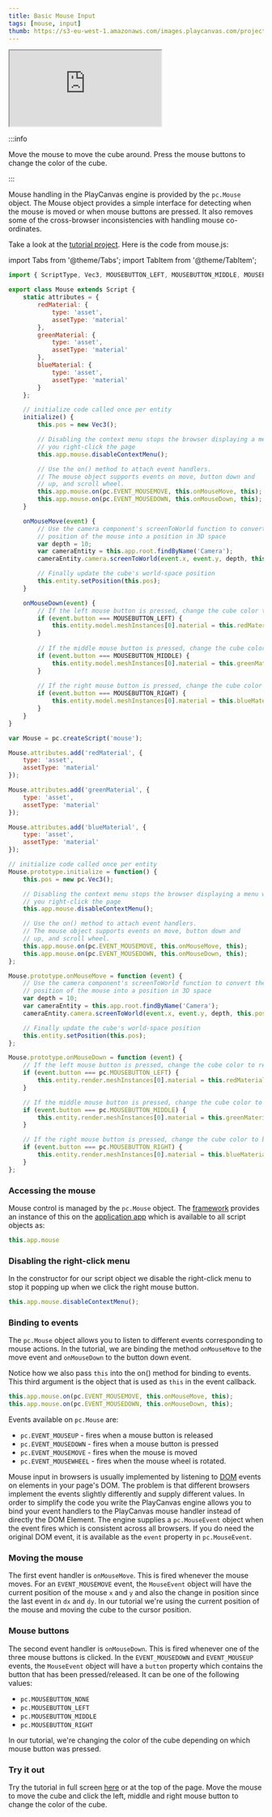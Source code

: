 ```yaml
---
title: Basic Mouse Input
tags: [mouse, input]
thumb: https://s3-eu-west-1.amazonaws.com/images.playcanvas.com/projects/12/405819/2DF062-image-75.jpg
---
```


<div className="iframe-container">
    <iframe src="https://playcanv.as/p/MHIdZgaj/?overlay=false" title="Basic Mouse Input" allow="camera; microphone; xr-spatial-tracking; fullscreen" allowfullscreen></iframe>
</div>

:::info

Move the mouse to move the cube around. Press the mouse buttons to change the color of the cube.

:::

Mouse handling in the PlayCanvas engine is provided by the `pc.Mouse` object. The Mouse object provides a simple interface for detecting when the mouse is moved or when mouse buttons are pressed. It also removes some of the cross-browser inconsistencies with handling mouse co-ordinates.

Take a look at the [tutorial project][1]. Here is the code from mouse.js:

import Tabs from '@theme/Tabs';
import TabItem from '@theme/TabItem';

<Tabs defaultValue="classic" groupId='script-code'>
<TabItem  value="esm" label="ESM (Recommended)">

```javascript
import { ScriptType, Vec3, MOUSEBUTTON_LEFT, MOUSEBUTTON_MIDDLE, MOUSEBUTTON_RIGHT } from 'playcanvas';

export class Mouse extends Script {
    static attributes = {
        redMaterial: {
            type: 'asset',
            assetType: 'material'
        },
        greenMaterial: {
            type: 'asset',
            assetType: 'material'
        },
        blueMaterial: {
            type: 'asset',
            assetType: 'material'
        }
    };

    // initialize code called once per entity
    initialize() {
        this.pos = new Vec3();

        // Disabling the context menu stops the browser displaying a menu when
        // you right-click the page
        this.app.mouse.disableContextMenu();

        // Use the on() method to attach event handlers.
        // The mouse object supports events on move, button down and
        // up, and scroll wheel.
        this.app.mouse.on(pc.EVENT_MOUSEMOVE, this.onMouseMove, this);
        this.app.mouse.on(pc.EVENT_MOUSEDOWN, this.onMouseDown, this);
    }

    onMouseMove(event) {
        // Use the camera component's screenToWorld function to convert the
        // position of the mouse into a position in 3D space
        var depth = 10;
        var cameraEntity = this.app.root.findByName('Camera');
        cameraEntity.camera.screenToWorld(event.x, event.y, depth, this.pos);

        // Finally update the cube's world-space position
        this.entity.setPosition(this.pos);
    }

    onMouseDown(event) {
        // If the left mouse button is pressed, change the cube color to red
        if (event.button === MOUSEBUTTON_LEFT) {
            this.entity.model.meshInstances[0].material = this.redMaterial.resource;
        }
        
        // If the middle mouse button is pressed, change the cube color to green
        if (event.button === MOUSEBUTTON_MIDDLE) {
            this.entity.model.meshInstances[0].material = this.greenMaterial.resource;
        }
        
        // If the right mouse button is pressed, change the cube color to blue
        if (event.button === MOUSEBUTTON_RIGHT) {
            this.entity.model.meshInstances[0].material = this.blueMaterial.resource;
        }
    }
}
```

</TabItem>
<TabItem value="classic" label="Classic">

```javascript
var Mouse = pc.createScript('mouse');

Mouse.attributes.add('redMaterial', {
    type: 'asset',
    assetType: 'material'
});

Mouse.attributes.add('greenMaterial', {
    type: 'asset',
    assetType: 'material'
});

Mouse.attributes.add('blueMaterial', {
    type: 'asset',
    assetType: 'material'
});

// initialize code called once per entity
Mouse.prototype.initialize = function() {
    this.pos = new pc.Vec3();

    // Disabling the context menu stops the browser displaying a menu when
    // you right-click the page
    this.app.mouse.disableContextMenu();

    // Use the on() method to attach event handlers.
    // The mouse object supports events on move, button down and
    // up, and scroll wheel.
    this.app.mouse.on(pc.EVENT_MOUSEMOVE, this.onMouseMove, this);
    this.app.mouse.on(pc.EVENT_MOUSEDOWN, this.onMouseDown, this);
};

Mouse.prototype.onMouseMove = function (event) {
    // Use the camera component's screenToWorld function to convert the
    // position of the mouse into a position in 3D space
    var depth = 10;
    var cameraEntity = this.app.root.findByName('Camera');
    cameraEntity.camera.screenToWorld(event.x, event.y, depth, this.pos);

    // Finally update the cube's world-space position
    this.entity.setPosition(this.pos);
};

Mouse.prototype.onMouseDown = function (event) {
    // If the left mouse button is pressed, change the cube color to red
    if (event.button === pc.MOUSEBUTTON_LEFT) {
        this.entity.render.meshInstances[0].material = this.redMaterial.resource;
    }

    // If the middle mouse button is pressed, change the cube color to green
    if (event.button === pc.MOUSEBUTTON_MIDDLE) {
        this.entity.render.meshInstances[0].material = this.greenMaterial.resource;
    }

    // If the right mouse button is pressed, change the cube color to blue
    if (event.button === pc.MOUSEBUTTON_RIGHT) {
        this.entity.render.meshInstances[0].material = this.blueMaterial.resource;
    }
};
```

</TabItem>
</Tabs>

### Accessing the mouse

Mouse control is managed by the `pc.Mouse` object. The [framework][2] provides an instance of this on the [application app][3] which is available to all script objects as:

```javascript
this.app.mouse
```

### Disabling the right-click menu

In the constructor for our script object we disable the right-click menu to stop it popping up when we click the right mouse button.

```javascript
this.app.mouse.disableContextMenu();
```

### Binding to events

The `pc.Mouse` object allows you to listen to different events corresponding to mouse actions. In the tutorial, we are binding the method `onMouseMove` to the move event and `onMouseDown` to the button down event.

Notice how we also pass `this` into the on() method for binding to events. This third argument is the object that is used as `this` in the event callback.

```javascript
this.app.mouse.on(pc.EVENT_MOUSEMOVE, this.onMouseMove, this);
this.app.mouse.on(pc.EVENT_MOUSEDOWN, this.onMouseDown, this);
```

Events available on `pc.Mouse` are:

* `pc.EVENT_MOUSEUP` - fires when a mouse button is released
* `pc.EVENT_MOUSEDOWN` - fires when a mouse button is pressed
* `pc.EVENT_MOUSEMOVE` - fires when the mouse is moved
* `pc.EVENT_MOUSEWHEEL` - fires when the mouse wheel is rotated.

Mouse input in browsers is usually implemented by listening to [DOM][4] events on elements in your page's DOM. The problem is that different browsers implement the events slightly differently and supply different values. In order to simplify the code you write the PlayCanvas engine allows you to bind your event handlers to the PlayCanvas mouse handler instead of directly the DOM Element. The engine supplies a `pc.MouseEvent` object when the event fires which is consistent across all browsers. If you do need the original DOM event, it is available as the `event` property in `pc.MouseEvent`.

### Moving the mouse

The first event handler is `onMouseMove`. This is fired whenever the mouse moves. For an `EVENT_MOUSEMOVE` event, the `MouseEvent` object will have the current position of the mouse `x` and `y` and also the change in position since the last event in `dx` and `dy`. In our tutorial we're using the current position of the mouse and moving the cube to the cursor position.

### Mouse buttons

The second event handler is `onMouseDown`. This is fired whenever one of the three mouse buttons is clicked. In the `EVENT_MOUSEDOWN` and `EVENT_MOUSEUP` events, the `MouseEvent` object will have a `button` property which contains the button that has been pressed/released. It can be one of the following values:

* `pc.MOUSEBUTTON_NONE`
* `pc.MOUSEBUTTON_LEFT`
* `pc.MOUSEBUTTON_MIDDLE`
* `pc.MOUSEBUTTON_RIGHT`

In our tutorial, we're changing the color of the cube depending on which mouse button was pressed.

### Try it out

Try the tutorial in full screen [here][5] or at the top of the page. Move the mouse to move the cube and click the left, middle and right mouse button to change the color of the cube.

[1]: https://playcanvas.com/project/405819/overview/tutorial-basic-mouse-input
[2]: /user-manual/glossary#framework
[3]: /user-manual/glossary#application
[4]: /user-manual/glossary#dom
[5]: https://playcanv.as/p/MHIdZgaj/
